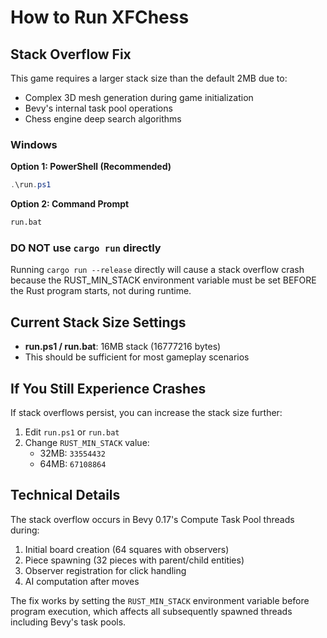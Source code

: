 # How to Run XFChess

## Stack Overflow Fix

This game requires a larger stack size than the default 2MB due to:
- Complex 3D mesh generation during game initialization
- Bevy's internal task pool operations
- Chess engine deep search algorithms

### Windows

**Option 1: PowerShell (Recommended)**
```powershell
.\run.ps1
```

**Option 2: Command Prompt**
```cmd
run.bat
```

### DO NOT use `cargo run` directly

Running `cargo run --release` directly will cause a stack overflow crash because the RUST_MIN_STACK environment variable must be set BEFORE the Rust program starts, not during runtime.

## Current Stack Size Settings

- **run.ps1 / run.bat**: 16MB stack (16777216 bytes)
- This should be sufficient for most gameplay scenarios

## If You Still Experience Crashes

If stack overflows persist, you can increase the stack size further:

1. Edit `run.ps1` or `run.bat`
2. Change `RUST_MIN_STACK` value:
   - 32MB: `33554432`
   - 64MB: `67108864`

## Technical Details

The stack overflow occurs in Bevy 0.17's Compute Task Pool threads during:
1. Initial board creation (64 squares with observers)
2. Piece spawning (32 pieces with parent/child entities)
3. Observer registration for click handling
4. AI computation after moves

The fix works by setting the `RUST_MIN_STACK` environment variable before program execution, which affects all subsequently spawned threads including Bevy's task pools.
